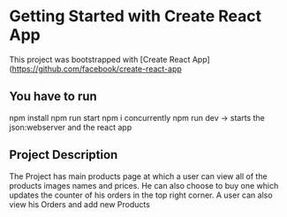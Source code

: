 # Getting Started with Create React App

This project was bootstrapped with [Create React App](https://github.com/facebook/create-react-app

## You have to run
npm install 
npm run start
npm i concurrently
npm run dev -> starts the json:webserver and the react app

## Project Description

The Project has main products page at which a user can view all of the products images names and prices. He can also choose to buy one which updates the counter of his orders in the top right corner. A user can also view his Orders and add new Products
